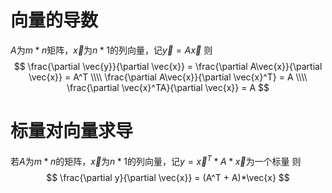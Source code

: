 # 向量的导数
$A$为$m * n$矩阵，$\vec{x}$为$n*1$的列向量，记$\vec{y} = A \vec{x}$
则
$$
\frac{\partial \vec{y}}{\partial \vec{x}} = \frac{\partial A\vec{x}}{\partial \vec{x}} = A^T
\\\\
\frac{\partial A\vec{x}}{\partial \vec{x}^T} = A
\\\\
\frac{\partial \vec{x}^TA}{\partial \vec{x}} = A
$$

# 标量对向量求导
若$A$为$m * n$的矩阵，$\vec{x}$为$n*1$的列向量，记$y = \vec{x}^T * A * \vec{x}$为一个标量
则
$$
\frac{\partial y}{\partial \vec{x}} = (A^T + A)*\vec{x}
$$


